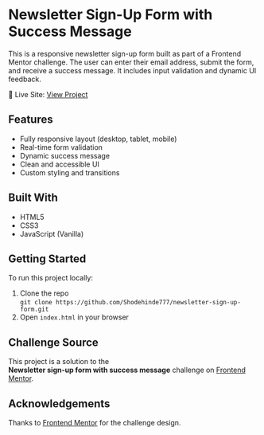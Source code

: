 # Newsletter Sign-Up Form with Success Message

This is a responsive newsletter sign-up form built as part of a Frontend Mentor challenge. The user can enter their email address, submit the form, and receive a success message. It includes input validation and dynamic UI feedback.

🔗 Live Site: [View Project](https://newsletter-sign-up-form-shodehinde.netlify.app/)


## Features

- Fully responsive layout (desktop, tablet, mobile)
- Real-time form validation
- Dynamic success message
- Clean and accessible UI
- Custom styling and transitions

## Built With

- HTML5  
- CSS3  
- JavaScript (Vanilla)

## Getting Started

To run this project locally:

1. Clone the repo  
   `git clone https://github.com/Shodehinde777/newsletter-sign-up-form.git`
2. Open `index.html` in your browser

## Challenge Source

This project is a solution to the  
**Newsletter sign-up form with success message** challenge on [Frontend Mentor](https://www.frontendmentor.io/challenges/newsletter-signup-form-with-success-message-5PNYW4Jwkl).

## Acknowledgements

Thanks to [Frontend Mentor](https://www.frontendmentor.io/) for the challenge design.
